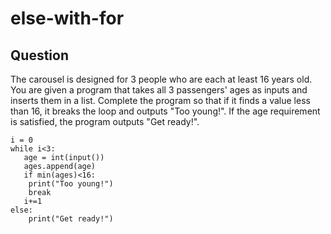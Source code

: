 # else-with-for


## Question
The carousel is designed for 3 people who are each at least 16 years old.
You are given a program that takes all 3 passengers' ages as inputs and inserts them in a list. Complete the program so that if it finds a value less than 16, it breaks the loop and outputs "Too young!".
If the age requirement is satisfied, the program outputs "Get ready!".

```ages = []
i = 0
while i<3:
   age = int(input())
   ages.append(age)
   if min(ages)<16:
    print("Too young!")
    break
   i+=1
else:
    print("Get ready!")


